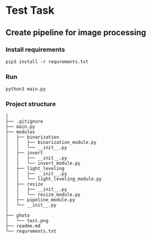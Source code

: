 # Test Task 

## Create pipeline for image processing

### Install requirements

`pip3 install -r requrements.txt`

### Run

`python3 main.py`


### Project structure


```
│ 
├── .gitignore
├── main.py
├── modules
│   ├── binarization
│   │   ├── binarization_module.py
│   │   └── __init__.py
│   ├── invert
│   │   ├── __init__.py
│   │   └── invert_module.py
│   ├── light_leveling
│   │   ├── __init__.py
│   │   └── light_leveling_module.py
│   ├── resize
│   │   ├── __init__.py
│   │   └── resize_module.py
│   ├── pipeline_module.py
│   └── __init__.py
|
├── photo
│   └── test.png
├── readme.md
└── requrements.txt

```